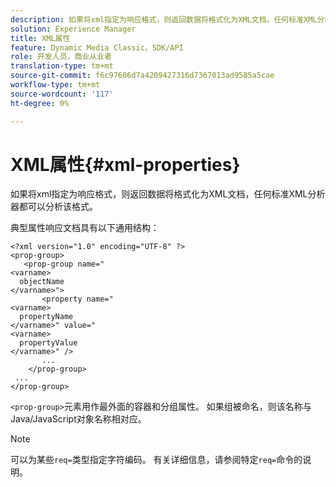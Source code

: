 ```yaml
---
description: 如果将xml指定为响应格式，则返回数据将格式化为XML文档，任何标准XML分析器都可以分析该格式。
solution: Experience Manager
title: XML属性
feature: Dynamic Media Classic，SDK/API
role: 开发人员，商业从业者
translation-type: tm+mt
source-git-commit: f6c97606d7a4209427316d7367013ad9585a5cae
workflow-type: tm+mt
source-wordcount: '117'
ht-degree: 0%

---
```



# XML属性{#xml-properties}

如果将xml指定为响应格式，则返回数据将格式化为XML文档，任何标准XML分析器都可以分析该格式。

典型属性响应文档具有以下通用结构：

```
<?xml version="1.0" encoding="UTF-8" ?>
<prop-group>
   <prop-group name="
<varname>
  objectName
</varname>">
       <property name="
<varname>
  propertyName
</varname>" value="
<varname>
  propertyValue
</varname>" />
       ...
    </prop-group>
 ...
</prop-group>
```

`<prop-group>`元素用作最外面的容器和分组属性。 如果组被命名，则该名称与Java/JavaScript对象名称相对应。

>[!NOTE]
>
>可以为某些`req=`类型指定字符编码。 有关详细信息，请参阅特定`req=`命令的说明。

